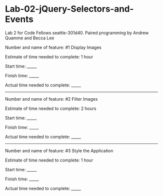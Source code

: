 # Lab-02-jQuery-Selectors-and-Events
Lab 2 for Code Fellows seattle-301d40. Paired programming by Andrew Quamme and Becca Lee

Number and name of feature: #1 Display Images

Estimate of time needed to complete: 1 hour

Start time: _____

Finish time: _____

Actual time needed to complete: _____

-----------

Number and name of feature: #2 Filter Images

Estimate of time needed to complete: 2 hours

Start time: _____

Finish time: _____

Actual time needed to complete: _____

-----------

Number and name of feature: #3 Style the Application

Estimate of time needed to complete: 1 hour

Start time: _____

Finish time: _____

Actual time needed to complete: _____